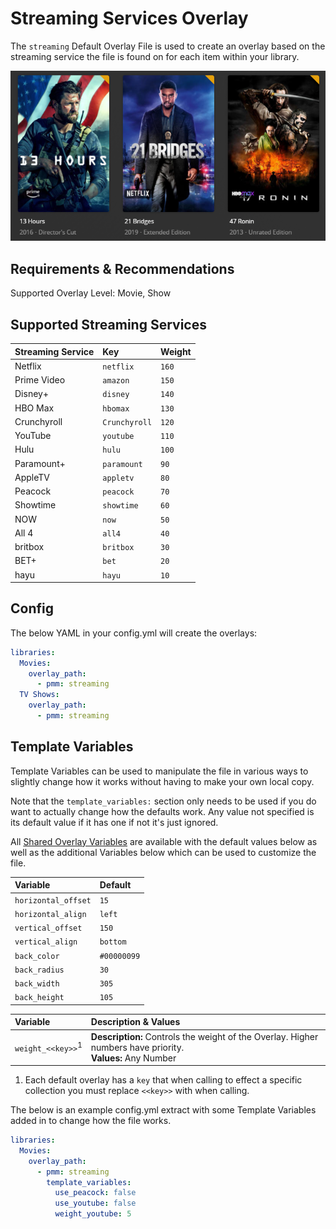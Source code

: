 # Streaming Services Overlay

The `streaming` Default Overlay File is used to create an overlay based on the streaming service the file is found on for each item within your library.

![](images/streaming.png)

## Requirements & Recommendations

Supported Overlay Level: Movie, Show

## Supported Streaming Services

| Streaming Service | Key           | Weight |
|:------------------|:--------------|:-------|
| Netflix           | `netflix`     | `160`  |
| Prime Video       | `amazon`      | `150`  |
| Disney+           | `disney`      | `140`  |
| HBO Max           | `hbomax`      | `130`  |
| Crunchyroll       | `Crunchyroll` | `120`  |
| YouTube           | `youtube`     | `110`  |
| Hulu              | `hulu`        | `100`  |
| Paramount+        | `paramount`   | `90`   |
| AppleTV           | `appletv`     | `80`   |
| Peacock           | `peacock`     | `70`   |
| Showtime          | `showtime`    | `60`   |
| NOW               | `now`         | `50`   |
| All 4             | `all4`        | `40`   |
| britbox           | `britbox`     | `30`   |
| BET+              | `bet`         | `20`   |
| hayu              | `hayu`        | `10`   |


## Config

The below YAML in your config.yml will create the overlays:

```yaml
libraries:
  Movies:
    overlay_path:
      - pmm: streaming
  TV Shows:
    overlay_path:
      - pmm: streaming
```

## Template Variables

Template Variables can be used to manipulate the file in various ways to slightly change how it works without having to make your own local copy.

Note that the `template_variables:` section only needs to be used if you do want to actually change how the defaults work. Any value not specified is its default value if it has one if not it's just ignored.

All [Shared Overlay Variables](../overlay_variables) are available with the default values below as well as the additional Variables below which can be used to customize the file.

| Variable            | Default     |
|:--------------------|:------------|
| `horizontal_offset` | `15`        |
| `horizontal_align`  | `left`      |
| `vertical_offset`   | `150`       |
| `vertical_align`    | `bottom`    |
| `back_color`        | `#00000099` |
| `back_radius`       | `30`        |
| `back_width`        | `305`       |
| `back_height`       | `105`       |

| Variable                     | Description & Values                                                                                         |
|:-----------------------------|:-------------------------------------------------------------------------------------------------------------|
| `weight_<<key>>`<sup>1</sup> | **Description:** Controls the weight of the Overlay. Higher numbers have priority.<br>**Values:** Any Number |

1. Each default overlay has a `key` that when calling to effect a specific collection you must replace `<<key>>` with when calling.

The below is an example config.yml extract with some Template Variables added in to change how the file works.

```yaml
libraries:
  Movies:
    overlay_path:
      - pmm: streaming
        template_variables:
          use_peacock: false
          use_youtube: false
          weight_youtube: 5
```
